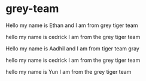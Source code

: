 # grey-team



Hello my name is Ethan and I am from grey tiger team

hello my name is cedrick I am from the grey tiger team


Hello my name is Aadhil and I am from tiger team gray


hello my name is cedrick I am from the grey tiger team

hello my name is Yun I am from the grey tiger team
